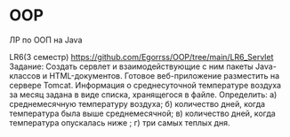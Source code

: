 # OOP
ЛР по ООП на Java

LR6(3 семестр) https://github.com/Egorrss/OOP/tree/main/LR6_Servlet
Задание: 
Создать сервлет и взаимодействующие с ним пакеты Java-классов и HTML-документов. Готовое веб-приложение разместить на сервере Tomcat.
Информация о среднесуточной температуре воздуха за месяц задана в виде списка, хранящегося в файле. 
Определить: 
а) среднемесячную температуру воздуха; 
б) количество дней, когда температура была выше среднемесячной; 
в) количество дней, когда температура опускалась ниже ; 
г) три самых теплых дня.

